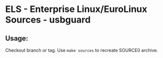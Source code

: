 # ELS - Enterprise Linux/EuroLinux Sources - usbguard
 
## Usage:
  Checkout branch or tag. Use `make sources` to recreate  SOURCE0 archive.

